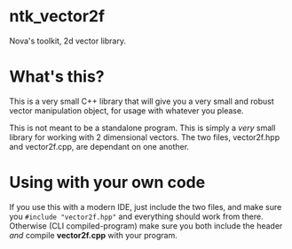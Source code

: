 # ntk_vector2f
Nova's toolkit, 2d vector library.

# What's this?
This is a very small C++ library that will give you a very small and robust vector manipulation object, for usage with whatever
you please.

This is not meant to be a standalone program. This is simply a *very* small library for working with 2 dimensional vectors.
The two files, vector2f.hpp and vector2f.cpp, are dependant on one another.

# Using with your own code
If you use this with a modern IDE, just include the two files, and make sure you `#include "vector2f.hpp"` and everything 
should work from there. Otherwise (CLI compiled-program) make sure you both include the header _and_ compile **vector2f.cpp**
with your program.
